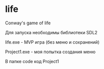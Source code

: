 # life
Conway's game of life

Для запуска необходимы библиотеки SDL2

life.exe - MVP игра (без меню и сохранений)

Project1.exe - моя попытка создания меню

В пaпке code код Project1
